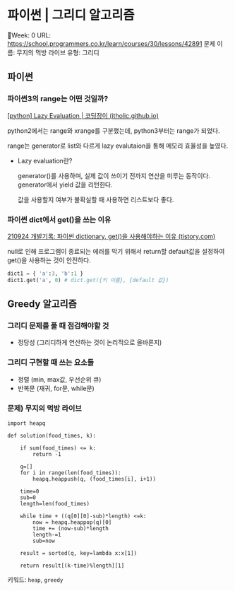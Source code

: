 # 파이썬 | 그리디 알고리즘

Week: 0
URL: https://school.programmers.co.kr/learn/courses/30/lessons/42891
문제 이름: 무지의 먹방 라이브
유형: 그리디

## 파이썬

### 파이썬3의 range는 어떤 것일까?

[[python] Lazy Evaluation | 코딩장이 (itholic.github.io)](https://itholic.github.io/python-lazy-evaluation/)

python2에서는 range와 xrange를 구분했는데, python3부터는 range가 되었다. 

range는 generator로 list와 다르게 lazy evalutaion을 통해 메모리 효율성을 높였다. 

- Lazy evaluation란?
    
    generator()를 사용하며, 실제 값이 쓰이기 전까지 연산을 미루는 동작이다. generator에서 yield 값을 리턴한다.
    
    값을 사용할지 여부가 불확실할 때 사용하면 리스트보다 좋다. 
    

### 파이썬 dict에서 get()을 쓰는 이유

[210924 개발기록: 파이썬 dictionary, get()을 사용해야하는 이유 (tistory.com)](https://junior-datalist.tistory.com/203)

null로 인해 프로그램이 종료되는 에러를 막기 위해서 return할 default값을 설정하여 get()을 사용하는 것이 안전하다. 

```python
dict1 = { 'a':3, 'b':1 }
dict1.get('a', 0) # dict.get({키 이름}, {default 값})
```

## Greedy 알고리즘

### 그리디 문제를 풀 때 점검해야할 것

- 정당성 (그리디하게 연산하는 것이 논리적으로 올바른지)

### 그리디 구현할 때 쓰는 요소들

- 정렬 (min, max값, 우선순위 큐)
- 반복문 (재귀, for문, while문)

### 문제) 무지의 먹방 라이브

```
import heapq

def solution(food_times, k):

    if sum(food_times) <= k:
        return -1

    q=[]
    for i in range(len(food_times)):
        heapq.heappush(q, (food_times[i], i+1))

    time=0
    sub=0
    length=len(food_times)

    while time + ((q[0][0]-sub)*length) <=k:
        now = heapq.heappop(q)[0]
        time += (now-sub)*length
        length-=1
        sub=now

    result = sorted(q, key=lambda x:x[1])

    return result[(k-time)%length][1]
```

키워드: `heap`, `greedy`